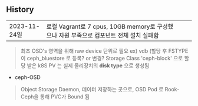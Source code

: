 ## History
|||||
|---|---|---|---|
|2023-11-24일|로컬 Vagrant로 7 cpus, 10GB memory로 구성했으나 자원 부족으로 컴포넌트 전체 설치 실패함|||


> 최초 OSD's 영역을 위해 raw device 단위로 필요 ex) vdb
> (할당 후 FSTYPE이 ceph_bluestore 로 등록? or 변경?
> Storage Class 'ceph-block' 으로 할당 받은 k8S PV 는 실제 물리장치의 **disk type** 으로 생성됨

* ceph-OSD
> Object Storage Daemon, 데이터 저장하는 곳으로, OSD Pod 로 Rook-Ceph을 통해 PVC가 Bound 됨
